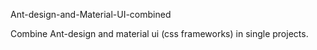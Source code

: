 Ant-design-and-Material-UI-combined


Combine Ant-design and material ui (css frameworks) in single projects.
